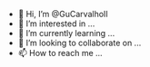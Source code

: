 - 👋 Hi, I’m @GuCarvalhoII
- 👀 I’m interested in ...
- 🌱 I’m currently learning ...
- 💞️ I’m looking to collaborate on ...
- 📫 How to reach me ...

<!---
GuCarvalhoII/GuCarvalhoII is a ✨ special ✨ repository because its `README.md` (this file) appears on your GitHub profile.
You can click the Preview link to take a look at your changes.
--->
